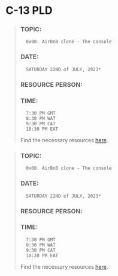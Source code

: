 # C-13 PLD


> ### TOPIC:
> ```
>	0x00. AirBnB clone - The console
> ```
>
> ### DATE:
> ```
>	SATURDAY 22ND of JULY, 2023*
> ```
> ### RESOURCE PERSON:
>
> ### TIME:
> ```
>   7:30 PM GMT
>   8:30 PM WAT
>   9:30 PM CAT
>   10:30 PM EAT
> ```
>
> Find the necessary resources [here](https://github.com/XimeonLeo/DLP/blob/main/Test_0.md).




> ### TOPIC:
> ```
>	0x00. AirBnB clone - The console
> ```
>
> ### DATE:
> ```
>	SATURDAY 22ND of JULY, 2023*
> ```
> ### RESOURCE PERSON:
>
> ### TIME:
> ```
>   7:30 PM GMT
>   8:30 PM WAT
>   9:30 PM CAT
>   10:30 PM EAT
> ```
>
> Find the necessary resources [here](https://github.com/XimeonLeo/DLP/blob/main/Test_0.md).
